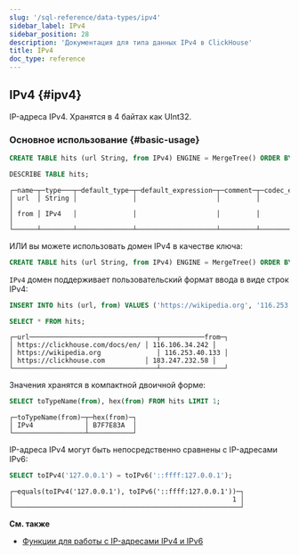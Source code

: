 ```yaml
---
slug: '/sql-reference/data-types/ipv4'
sidebar_label: IPv4
sidebar_position: 28
description: 'Документация для типа данных IPv4 в ClickHouse'
title: IPv4
doc_type: reference
---
```

## IPv4 {#ipv4}

IP-адреса IPv4. Хранятся в 4 байтах как UInt32.

### Основное использование {#basic-usage}

```sql
CREATE TABLE hits (url String, from IPv4) ENGINE = MergeTree() ORDER BY url;

DESCRIBE TABLE hits;
```

```text
┌─name─┬─type───┬─default_type─┬─default_expression─┬─comment─┬─codec_expression─┐
│ url  │ String │              │                    │         │                  │
│ from │ IPv4   │              │                    │         │                  │
└──────┴────────┴──────────────┴────────────────────┴─────────┴──────────────────┘
```

ИЛИ вы можете использовать домен IPv4 в качестве ключа:

```sql
CREATE TABLE hits (url String, from IPv4) ENGINE = MergeTree() ORDER BY from;
```

`IPv4` домен поддерживает пользовательский формат ввода в виде строк IPv4:

```sql
INSERT INTO hits (url, from) VALUES ('https://wikipedia.org', '116.253.40.133')('https://clickhouse.com', '183.247.232.58')('https://clickhouse.com/docs/en/', '116.106.34.242');

SELECT * FROM hits;
```

```text
┌─url────────────────────────────────┬───────────from─┐
│ https://clickhouse.com/docs/en/ │ 116.106.34.242 │
│ https://wikipedia.org              │ 116.253.40.133 │
│ https://clickhouse.com          │ 183.247.232.58 │
└────────────────────────────────────┴────────────────┘
```

Значения хранятся в компактной двоичной форме:

```sql
SELECT toTypeName(from), hex(from) FROM hits LIMIT 1;
```

```text
┌─toTypeName(from)─┬─hex(from)─┐
│ IPv4             │ B7F7E83A  │
└──────────────────┴───────────┘
```

IP-адреса IPv4 могут быть непосредственно сравнены с IP-адресами IPv6:

```sql
SELECT toIPv4('127.0.0.1') = toIPv6('::ffff:127.0.0.1');
```

```text
┌─equals(toIPv4('127.0.0.1'), toIPv6('::ffff:127.0.0.1'))─┐
│                                                       1 │
└─────────────────────────────────────────────────────────┘
```

**См. также**

- [Функции для работы с IP-адресами IPv4 и IPv6](../functions/ip-address-functions.md)